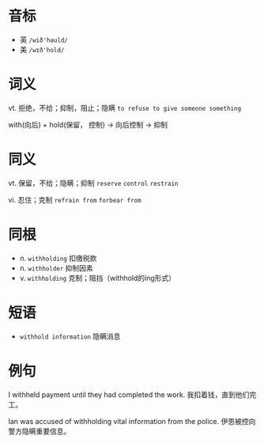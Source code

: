 # 音标

- 英 `/wið'həuld/`
- 美 `/wɪð'hold/`

# 词义

vt. 拒绝，不给；抑制，阻止；隐瞒
`to refuse to give someone something`



with(向后) + hold(保留， 控制) → 向后控制 → 抑制

# 同义

vt. 保留，不给；隐瞒；抑制
`reserve` `control` `restrain`

vi. 忍住；克制
`refrain from` `forbear from`

# 同根

- n. `withholding` 扣缴税款
- n. `withholder` 抑制因素
- v. `withholding` 克制；阻挡（withhold的ing形式）

# 短语

- `withhold information` 隐瞒消息

# 例句

I withheld payment until they had completed the work.
我扣着钱，直到他们完工。

Ian was accused of withholding vital information from the police.
伊恩被控向警方隐瞒重要信息。


